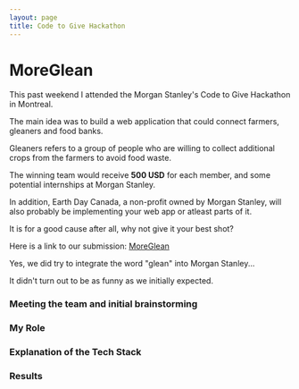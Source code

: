 ```yaml
---
layout: page
title: Code to Give Hackathon
---
```


# MoreGlean

This past weekend I attended the Morgan Stanley's Code to Give Hackathon in Montreal. 

The main idea was to build a web application that could connect farmers, gleaners and food banks. 

Gleaners refers to a group of people who are willing to collect additional crops from the farmers to avoid food waste.

The winning team would receive **500 USD** for each member, and some potential internships at Morgan Stanley. 

In addition, Earth Day Canada, a non-profit owned by Morgan Stanley, will also probably be implementing your web app or atleast parts of it. 

It is for a good cause after all, why not give it your best shot?

Here is a link to our submission: [MoreGlean](https://github.com/diegodofe/MoreGlean)

Yes, we did try to integrate the word "glean" into Morgan Stanley... 

It didn't turn out to be as funny as we initially expected. 

### Meeting the team and initial brainstorming



### My Role



### Explanation of the Tech Stack



### Results

